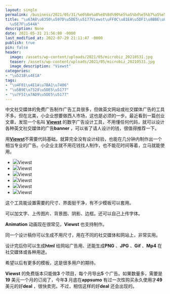 ```yaml
---
layout: single
permalink: /business/2021/05/31/%e6%8e%a8%e8%8d%90%e5%a5%bd%e5%b7%a5%e5%85%b7viewst%ef%bc%8c%e8%87%aa%e5%b7%b1%e8%ae%be%e8%ae%a1%e8%8b%b1%e6%96%87%e5%b9%bf%e5%91%8a/
title: "\u63A8\u8350\u597D\u5DE5\u5177Viewst\uFF0C\u81EA\u5DF1\u8BBE\u8BA1\u82F1\u6587\
  \u5E7F\u544A"
description: None
date: 2021-05-31 21:56:08 -0000
last_modified_at: 2022-07-29 21:11:47 -0000
publish: true
pin: false
header:
  image: /assets/wp-content/uploads/2021/05/microbiz_20210531.jpg
  teaser: /assets/wp-content/uploads/2021/05/microbiz_20210531.jpg
  image_description: "Viewst"
categories:
- "\u521B\u4E1A"
tags:
- "\u4F01\u4E1A\u7BA1\u7406"
- "\u5B9E\u7528\u5DE5\u5177"
- "\u7F51\u7AD9\u5DE5\u5177"
---
```

中文社交媒体的免费广告制作广告工具很多，但做英文网站或社交媒体广告的工具不多。但在北美，小企业想要做西人市场，这也是必须的一步。最近看到一篇创业文章，发现一个名叫 **[Viewst](https://viewst.com/en/)** 的数字广告设计工具，不用懂任何代码，就可以设计各种英文社交媒体的广告**banner** ，可以省了请人设计的钱，很值得推荐一下。

用[**Viewst**](https://viewst.com/en/)不需要代码基础，就算完全没有设计经验，也能在几分钟内制作出一个相当专业的广告。小企业主就不用花钱找人制作，也不能花时间等着，立马就能使用。

* ![](/assets/wp-content/uploads/2021/05/202105031-6-768x1024.jpg)Viewst
* ![](/assets/wp-content/uploads/2021/05/microbiz_20210531-767x1024.jpg)Viewst
* ![](/assets/wp-content/uploads/2021/05/202105031-4-768x1024.png)Viewst
* ![](/assets/wp-content/uploads/2021/05/202105031-3-768x1024.png)Viewst
* ![](/assets/wp-content/uploads/2021/05/202105031-2-768x1024.png)Viewst
* ![](/assets/wp-content/uploads/2021/05/202105031-1-768x1024.jpg)Viewst

这个工具能设置需要的尺寸、界面挺干净，有不少模板可以套用。

可以加文字、上传图片、背景图、阴影、边框。还可以自己上传字体。

**Animation** 动画现在很常见，**Viewst** 也支持制作。

同一个设计稿你可以生成不用尺寸，用在不同的社交媒体和网站上，非常实用。

设计完后你可以生成**html** 给网站广告用、还能生成**PNG** 、**JPG** 、**Gif** 、**Mp4** 在社交媒体或各种用途。

希望以后有更多的模板，这是很多用户的期待。

**Viewst** 的免费版本只能做**3** 个项目，每个月导出**5** 个广告。如果数量多，需要是**19** 美元一个月的订阅了，今年**3** 月底在**appsumo** 有过一次性购买永久使用才**49** 美元的好**deal** ，很快卖完。不过，相信这样的好**deal** 还会出现的。
